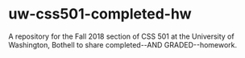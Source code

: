 # uw-css501-completed-hw
A repository for the Fall 2018 section of CSS 501 at the University of Washington, Bothell to share completed--AND GRADED--homework.
